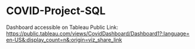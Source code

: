 # COVID-Project-SQL

Dashboard accessible on Tableau Public
Link: https://public.tableau.com/views/CovidDashboard/Dashboard1?:language=en-US&:display_count=n&:origin=viz_share_link

